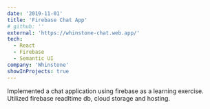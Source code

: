 ```yaml
---
date: '2019-11-01'
title: 'Firebase Chat App'
# github: ''
external: 'https://whinstone-chat.web.app/'
tech:
  - React
  - Firebase
  - Semantic UI
company: 'Whinstone'
showInProjects: true
---
```


Implemented a chat application using firebase as a learning exercise. Utilized firebase readltime db, cloud storage and hosting.
